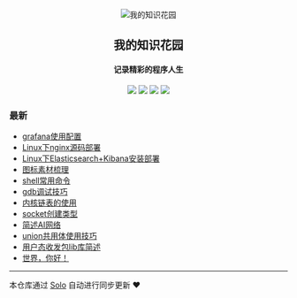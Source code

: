 <p align="center"><img alt="我的知识花园" src="https://b3logfile.com/avatar/1698671253981_1725859339866.png"></p><h2 align="center">
我的知识花园
</h2>

<h4 align="center">记录精彩的程序人生</h4>
<p align="center"><a title="我的知识花园" target="_blank" href="https://github.com/liusonglin2015/solo-blog"><img src="https://img.shields.io/github/last-commit/liusonglin2015/solo-blog.svg?style=flat-square&color=FF9900"></a>
<a title="GitHub repo size in bytes" target="_blank" href="https://github.com/liusonglin2015/solo-blog"><img src="https://img.shields.io/github/repo-size/liusonglin2015/solo-blog.svg?style=flat-square"></a>
<a title="Solo Version" target="_blank" href="https://github.com/88250/solo/releases"><img src="https://img.shields.io/badge/solo-4.4.0-f1e05a.svg?style=flat-square&color=blueviolet"></a>
<a title="Hits" target="_blank" href="https://github.com/88250/hits"><img src="https://hits.b3log.org/liusonglin2015/solo-blog.svg"></a></p>

### 最新

* [grafana使用配置](http://117.72.17.114/articles/2024/09/13/1726223030568.html)
* [Linux下nginx源码部署](http://117.72.17.114/articles/2024/09/13/1726218836301.html)
* [Linux下Elasticsearch+Kibana安装部署](http://117.72.17.114/articles/2024/09/13/1726215690272.html)
* [图标素材梳理](http://117.72.17.114/articles/2024/09/13/1726204334006.html)
* [shell常用命令](http://117.72.17.114/articles/2024/09/10/1725952122064.html)
* [gdb调试技巧](http://117.72.17.114/articles/2024/09/10/1725951587076.html)
* [内核链表的使用](http://117.72.17.114/articles/2024/09/10/1725946333272.html)
* [socket创建类型](http://117.72.17.114/articles/2024/09/10/1725946165218.html)
* [简述AI网络](http://117.72.17.114/articles/2024/09/10/1725945586561.html)
* [union共用体使用技巧](http://117.72.17.114/articles/2024/09/09/1725875409481.html)
* [用户态收发包lib库简述](http://117.72.17.114/articles/2024/09/09/1725874046040.html)
* [世界，你好！](http://117.72.17.114/hello-solo)



---

本仓库通过 [Solo](https://github.com/88250/solo) 自动进行同步更新 ❤️ 